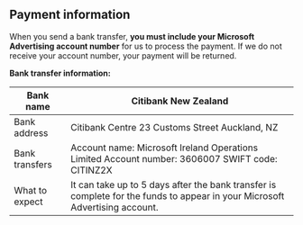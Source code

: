 ## Payment information

When you send a bank transfer, **you must include your Microsoft Advertising account number** for us to process the payment. If we do not receive your account number, your payment will be returned.

**Bank transfer information:**

|Bank name|Citibank New Zealand|
|---|---|
|Bank address|Citibank Centre 23 Customs Street             Auckland, NZ|
|Bank transfers|Account name: Microsoft Ireland Operations Limited               Account number: 3606007               SWIFT code: CITINZ2X|
|What to expect|It can take up to 5 days after the bank transfer is complete for the funds to appear in your Microsoft Advertising account.|


